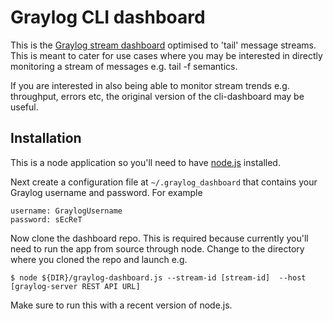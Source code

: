 # Graylog CLI dashboard
This is the [Graylog stream dashboard](https://github.com/Graylog2/cli-dashboard) optimised to 'tail' message streams. 
This is meant to cater for use cases where you may be interested in directly monitoring a stream of messages e.g. tail -f semantics. 

If you are interested in also being able to monitor stream trends e.g. throughput, errors etc, the original version of the cli-dashboard may be useful. 

## Installation
This is a node application so you'll need to have [node.js](http://nodejs.org/download/) installed. 

Next create a configuration file at `~/.graylog_dashboard` that contains your Graylog username and password. For example

    username: GraylogUsername
    password: sEcReT

Now clone the dashboard repo. This is required because currently you'll need to run the app from source through node. 
Change to the directory where you cloned the repo and launch e.g. 

    $ node ${DIR}/graylog-dashboard.js --stream-id [stream-id]  --host [graylog-server REST API URL] 

Make sure to run this with a recent version of node.js. 
